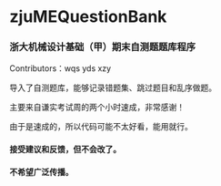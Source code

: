 # zjuMEQuestionBank

### 浙大机械设计基础（甲）期末自测题题库程序

Contributors：wqs yds xzy

导入了自测题库，能够记录错题集、跳过题目和乱序做题。


主要来自谦实考试周的两个小时速成，非常感谢！

由于是速成的，所以代码可能不太好看，能用就行。

#### 接受建议和反馈，但不会改了。

#### 不希望广泛传播。
